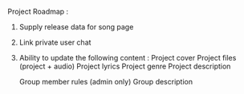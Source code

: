Project Roadmap :
1. Supply release data for song page
2. Link private user chat
3. Ability to update the following content :
    Project cover
    Project files (project + audio)
    Project lyrics
    Project genre
    Project description

    Group member rules (admin only)
    Group description
